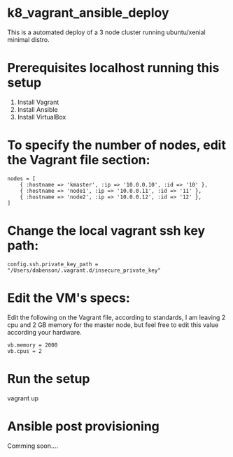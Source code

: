 # k8_vagrant_ansible_deploy

This is a automated deploy of a 3 node cluster running ubuntu/xenial minimal distro.

# Prerequisites localhost running this setup

1. Install Vagrant
2. Install Ansible
3. Install VirtualBox

# To specify the number of nodes, edit the Vagrant file section: 

    nodes = [
        { :hostname => 'kmaster', :ip => '10.0.0.10', :id => '10' },
        { :hostname => 'node1', :ip => '10.0.0.11', :id => '11' },
        { :hostname => 'node2', :ip => '10.0.0.12', :id => '12' },
    ]

# Change the local vagrant ssh key path: 

    config.ssh.private_key_path = "/Users/dabenson/.vagrant.d/insecure_private_key"


# Edit the VM's specs:

Edit the following on the Vagrant file, according to standards, I am leaving 2 cpu and 2 GB memory for the master node, but feel free to edit this value according your hardware.

    vb.memory = 2000
    vb.cpus = 2

# Run the setup 

vagrant up 


# Ansible post provisioning

Comming soon....
